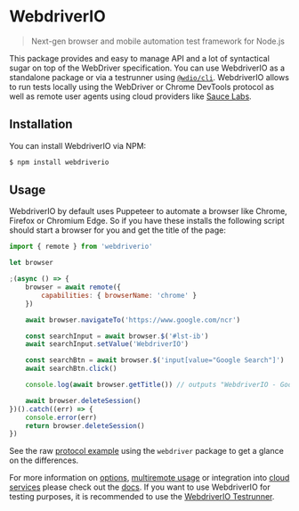 WebdriverIO
===========

> Next-gen browser and mobile automation test framework for Node.js

This package provides and easy to manage API and a lot of syntactical sugar on top of the WebDriver specification. You can use WebdriverIO as a standalone package or via a testrunner using [`@wdio/cli`](https://webdriver.io/docs/clioptions.html). WebdriverIO allows to run tests locally using the WebDriver or Chrome DevTools protocol as well as remote user agents using cloud providers like [Sauce Labs](https://saucelabs.com/).

## Installation

You can install WebdriverIO via NPM:

```sh
$ npm install webdriverio
```

## Usage

WebdriverIO by default uses Puppeteer to automate a browser like Chrome, Firefox or Chromium Edge. So if you have these installs the following script should start a browser for you and get the title of the page:

```js
import { remote } from 'webdriverio'

let browser

;(async () => {
    browser = await remote({
        capabilities: { browserName: 'chrome' }
    })

    await browser.navigateTo('https://www.google.com/ncr')

    const searchInput = await browser.$('#lst-ib')
    await searchInput.setValue('WebdriverIO')

    const searchBtn = await browser.$('input[value="Google Search"]')
    await searchBtn.click()

    console.log(await browser.getTitle()) // outputs "WebdriverIO - Google Search"

    await browser.deleteSession()
})().catch((err) => {
    console.error(err)
    return browser.deleteSession()
})
```

See the raw [protocol example](https://www.npmjs.com/package/webdriver#example) using the `webdriver` package to get a glance on the differences.

For more information on [options](https://webdriver.io/docs/options.html#webdriver-options), [multiremote usage](https://webdriver.io/docs/multiremote.html) or integration into [cloud services](https://webdriver.io/docs/cloudservices.html) please check out the [docs](https://webdriver.io/docs/gettingstarted.html). If you want to use WebdriverIO for testing purposes, it is recommended to use the [WebdriverIO Testrunner](https://webdriver.io/docs/clioptions.html).
